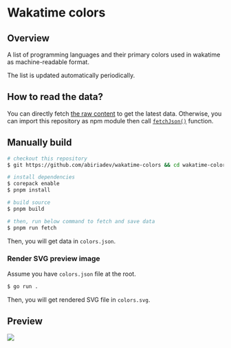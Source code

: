 # Wakatime colors

## Overview

A list of programming languages and their primary colors used in wakatime as machine-readable format.

The list is updated automatically periodically.

## How to read the data?

You can directly fetch [the raw content](https://github.com/abiriadev/wakatime-colors/raw/main/colors.json) to get the latest data. Otherwise, you can import this repository as npm module then call [`fetchJson()`](https://github.com/abiriadev/wakatime-colors/blob/main/src/index.ts#L3) function.

## Manually build

```sh
# checkout this repository
$ git https://github.com/abiriadev/wakatime-colors && cd wakatime-colors

# install dependencies
$ corepack enable
$ pnpm install

# build source
$ pnpm build

# then, run below command to fetch and save data
$ pnpm run fetch
```

Then, you will get data in `colors.json`.

### Render SVG preview image

Assume you have `colors.json` file at the root.

```sh
$ go run .
```

Then, you will get rendered SVG file in `colors.svg`.

## Preview

![](./colors.svg)
